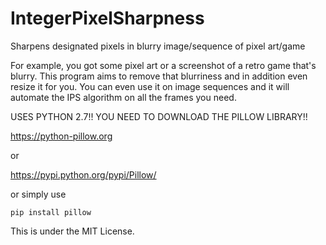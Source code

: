# IntegerPixelSharpness
Sharpens designated pixels in blurry image/sequence of pixel art/game

For example, you got some pixel art or a screenshot of a retro game that's blurry. This program aims to remove that blurriness and in addition even resize it for you. You can even use it on image sequences and it will automate the IPS algorithm on all the frames you need.

USES PYTHON 2.7!! YOU NEED TO DOWNLOAD THE PILLOW LIBRARY!!

https://python-pillow.org

or

https://pypi.python.org/pypi/Pillow/

or simply use

`pip install pillow`

This is under the MIT License.
